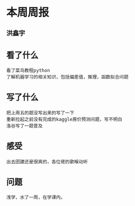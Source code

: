# 本周周报 <br>
### 洪鑫宇 <br>

## 看了什么 <br>
    看了菜鸟教程python  
    了解机器学习的相关知识，包括偏差值，推理，函数拟合问题  
## 写了什么 <br>
    把上周五的题没写出来的写了一下  
    重新捡起之前没有完成的kaggle房价预测问题，写不明白  
    洛谷写了一题普及   
## 感受 <br>
    出去团建还是很爽的，各位佬的歌喉动听  
## 问题 <br>
    浅学，水了一周，在学课内。


